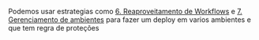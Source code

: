 Podemos usar estrategias como [6. Reaproveitamento de Workflows](6.%20Reaproveitamento%20de%20Workflows.md) e  [7. Gerenciamento de ambientes](7.%20Gerenciamento%20de%20ambientes.md) para fazer um deploy em varios ambientes e que tem regra de proteções

